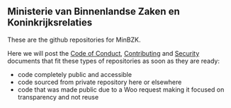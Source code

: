 ## Ministerie van Binnenlandse Zaken en Koninkrijksrelaties

These are the github repositories for MinBZK.

Here we will post the [Code of Conduct](https://github.com/MinBZK/.github/blob/main/CODE_OF_CONDUCT.md), [Contributing](https://github.com/MinBZK/.github/blob/main/CONTRIBUTING.md) and [Security](https://github.com/MinBZK/.github/blob/main/SECURITY.md) documents that fit these types of repositories as soon as they are ready:

- code completely public and accessible
- code sourced from private repository here or elsewhere
- code that was made public due to a Woo request making it focused on transparency and not reuse